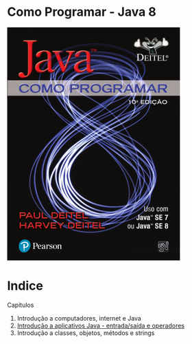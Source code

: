 # Como Programar - Java 8

![Java 8](img/ebook-java.png)

# Indice

Capítulos

1. Introdução a computadores, internet e Java
1. [Introdução a aplicativos Java - entrada/saída e operadores](https://github.com/rogerio5ouza/how-to-program-java8/tree/master/src/Capitulo-2-Introducao-app-java)
1. Introdução a classes, objetos, métodos e strings 
